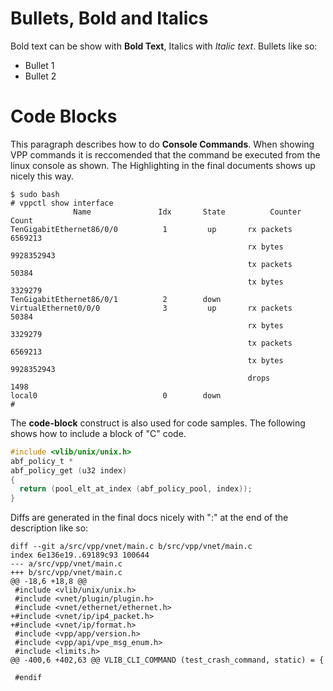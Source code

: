 Bullets, Bold and Italics
=========================

Bold text can be show with **Bold Text**, Italics with *Italic text*.
Bullets like so:

-   Bullet 1
-   Bullet 2

Code Blocks
===========

This paragraph describes how to do **Console Commands**. When showing
VPP commands it is reccomended that the command be executed from the
linux console as shown. The Highlighting in the final documents shows up
nicely this way.

``` console
$ sudo bash
# vppctl show interface
              Name               Idx       State          Counter          Count     
TenGigabitEthernet86/0/0          1         up       rx packets               6569213
                                                     rx bytes              9928352943
                                                     tx packets                 50384
                                                     tx bytes                 3329279
TenGigabitEthernet86/0/1          2        down      
VirtualEthernet0/0/0              3         up       rx packets                 50384
                                                     rx bytes                 3329279
                                                     tx packets               6569213
                                                     tx bytes              9928352943
                                                     drops                       1498
local0                            0        down      
#
```

The **code-block** construct is also used for code samples. The
following shows how to include a block of \"C\" code.

``` c
#include <vlib/unix/unix.h>
abf_policy_t *
abf_policy_get (u32 index)
{
  return (pool_elt_at_index (abf_policy_pool, index));
}
```

Diffs are generated in the final docs nicely with \":\" at the end of
the description like so:

    diff --git a/src/vpp/vnet/main.c b/src/vpp/vnet/main.c
    index 6e136e19..69189c93 100644
    --- a/src/vpp/vnet/main.c
    +++ b/src/vpp/vnet/main.c
    @@ -18,6 +18,8 @@
     #include <vlib/unix/unix.h>
     #include <vnet/plugin/plugin.h>
     #include <vnet/ethernet/ethernet.h>
    +#include <vnet/ip/ip4_packet.h>
    +#include <vnet/ip/format.h>
     #include <vpp/app/version.h>
     #include <vpp/api/vpe_msg_enum.h>
     #include <limits.h>
    @@ -400,6 +402,63 @@ VLIB_CLI_COMMAND (test_crash_command, static) = {

     #endif
